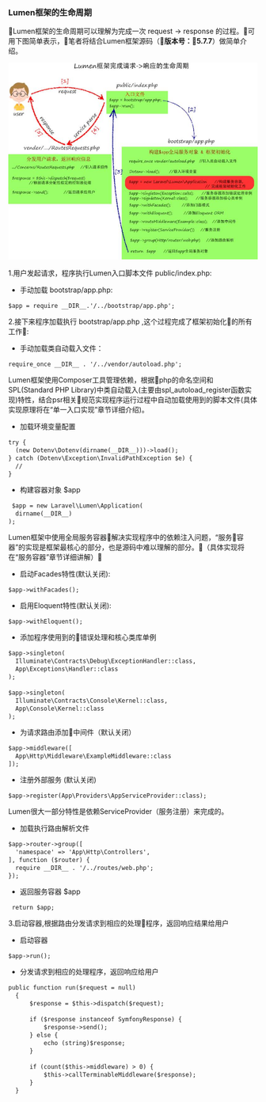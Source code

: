### Lumen框架的生命周期

Lumen框架的生命周期可以理解为完成一次 request -> response 的过程。可用下图简单表示，笔者将结合Lumen框架源码（**版本号：5.7.7**）做简单介绍。

![lumen框架生命周期图](./images/lumen_life_cycle.jpeg)

1.用户发起请求，程序执行Lumen入口脚本文件 public/index.php:
  + 手动加载 bootstrap/app.php: 
  ```
  $app = require __DIR__.'/../bootstrap/app.php';
  ```
2.接下来程序加载执行 bootstrap/app.php ,这个过程完成了框架初始化的所有工作:
  + 手动加载类自动载入文件：
  ```
  require_once __DIR__ . '/../vendor/autoload.php';
  ```
  Lumen框架使用Composer工具管理依赖，根据php的命名空间和SPL(Standard PHP Library)中类自动载入(主要由spl_autoload_register函数实现)特性，结合psr相关规范实现程序运行过程中自动加载使用到的脚本文件(具体实现原理将在“单一入口实现”章节详细介绍)。
  + 加载环境变量配置
  ```
  try {
    (new Dotenv\Dotenv(dirname(__DIR__)))->load();
} catch (Dotenv\Exception\InvalidPathException $e) {
    //
}
  ```
  + 构建容器对象 $app
  ```
   $app = new Laravel\Lumen\Application(
    dirname(__DIR__)
);
  ```

  Lumen框架中使用全局服务容器解决实现程序中的依赖注入问题，“服务容器”的实现是框架最核心的部分，也是源码中难以理解的部分。（具体实现将在“服务容器”章节详细讲解）

  + 启动Facades特性(默认关闭):
  ```
  $app->withFacades();
  ```

  + 启用Eloquent特性(默认关闭):
  ```
  $app->withEloquent();
  ```

  + 添加程序使用到的错误处理和核心类库单例
  ```
  $app->singleton(
    Illuminate\Contracts\Debug\ExceptionHandler::class,
    App\Exceptions\Handler::class
);

$app->singleton(
    Illuminate\Contracts\Console\Kernel::class,
    App\Console\Kernel::class
);
  ```

  + 为请求路由添加中间件（默认关闭）
  ```
$app->middleware([
    App\Http\Middleware\ExampleMiddleware::class
]);
  ```

  + 注册外部服务 (默认关闭)
  ```
$app->register(App\Providers\AppServiceProvider::class);
  ```
  Lumen很大一部分特性是依赖ServiceProvider（服务注册）来完成的。

  + 加载执行路由解析文件
  ```
  $app->router->group([
    'namespace' => 'App\Http\Controllers',
], function ($router) {
    require __DIR__ . '/../routes/web.php';
});
  ```

  + 返回服务容器 $app
  ```
   return $app;
  ```

3.启动容器,根据路由分发请求到相应的处理程序，返回响应结果给用户
  + 启动容器
  ```
  $app->run();
  ```

  + 分发请求到相应的处理程序，返回响应给用户
  ```
  public function run($request = null)
    {
        $response = $this->dispatch($request);

        if ($response instanceof SymfonyResponse) {
            $response->send();
        } else {
            echo (string)$response;
        }

        if (count($this->middleware) > 0) {
            $this->callTerminableMiddleware($response);
        }
    }
  ```